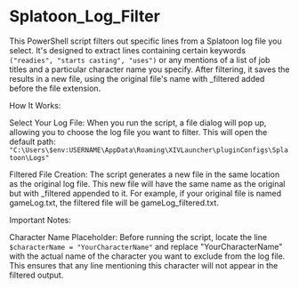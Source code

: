 # Splatoon_Log_Filter
 
This PowerShell script filters out specific lines from a Splatoon log file you select. It's designed to extract lines containing certain keywords ```("readies", "starts casting", "uses")``` or any mentions of a list of job titles and a particular character name you specify. After filtering, it saves the results in a new file, using the original file's name with _filtered added before the file extension.

How It Works:

Select Your Log File: When you run the script, a file dialog will pop up, allowing you to choose the log file you want to filter. This will open the default path:<br> ```"C:\Users\$env:USERNAME\AppData\Roaming\XIVLauncher\pluginConfigs\Splatoon\Logs"```

Filtered File Creation: The script generates a new file in the same location as the original log file. This new file will have the same name as the original but with _filtered appended to it. For example, if your original file is named gameLog.txt, the filtered file will be gameLog_filtered.txt.

Important Notes:

Character Name Placeholder: Before running the script, locate the line ```$characterName = "YourCharacterName"``` and replace "YourCharacterName" with the actual name of the character you want to exclude from the log file. This ensures that any line mentioning this character will not appear in the filtered output.